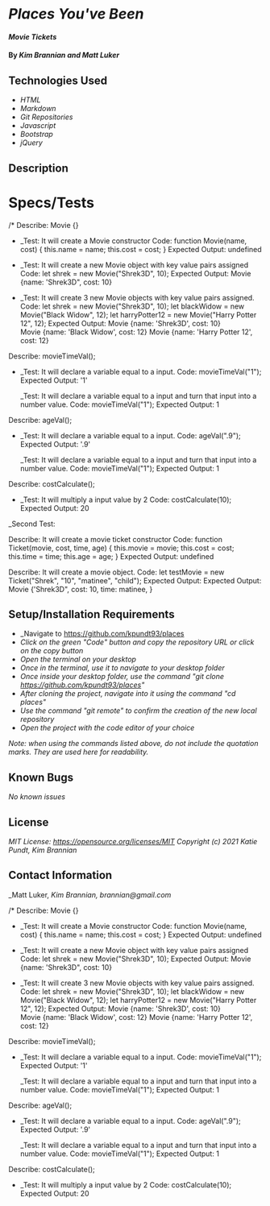 # _Places You've Been_

#### _Movie Tickets_

#### By _**Kim Brannian and Matt Luker**_

## Technologies Used

* _HTML_
* _Markdown_
* _Git Repositories_
* _Javascript_
* _Bootstrap_
* _jQuery_

## Description

# Specs/Tests


/*
Describe: Movie {}
* _Test: It will create a Movie constructor 
  Code: function Movie(name, cost) {
    this.name = name;
    this.cost = cost;
  }
  Expected Output: undefined

* _Test: It will create a new Movie object with key value pairs assigned
  Code: let shrek = new Movie("Shrek3D", 10);
  Expected Output: Movie {name: 'Shrek3D", cost: 10}

* _Test: It will create 3 new Movie objects with key value pairs assigned.
  Code: let shrek = new Movie("Shrek3D", 10);
        let blackWidow = new Movie("Black Widow", 12);
        let harryPotter12 = new Movie("Harry Potter 12", 12);
  Expected Output: Movie {name: 'Shrek3D', cost: 10}
                   Movie {name: 'Black Widow', cost: 12}
                   Movie {name: 'Harry Potter 12', cost: 12}

Describe: movieTimeVal();
* _Test: It will declare a variable equal to a input.
  Code: movieTimeVal("1");
  Expected Output: '1'
  
  _Test: It will declare a variable equal to a input and turn that input into a number value.
  Code: movieTimeVal("1");
  Expected Output: 1

Describe: ageVal();
* _Test: It will declare a variable equal to a input.
  Code: ageVal(".9");
  Expected Output: '.9'

  _Test: It will declare a variable equal to a input and turn that input into a number value.
  Code: movieTimeVal("1");
  Expected Output: 1

Describe: costCalculate();
* _Test: It will multiply a input value by 2
  Code: costCalculate(10);
  Expected Output: 20

_Second Test:

Describe: It will create a movie ticket constructor
Code: function Ticket(movie, cost, time, age) {
      this.movie = movie;
      this.cost = cost;
      this.time = time;
      this.age = age;
}
Expected Output: undefined

Describe: It will create a movie object.
Code: let testMovie = new Ticket("Shrek", "10", "matinee", "child");
Expected Output: Expected Output: Movie {'Shrek3D", cost: 10, time: matinee, }





## Setup/Installation Requirements

* _Navigate to https://github.com/kpundt93/places
* _Click on the green "Code" button and copy the repository URL or click on the copy button_
* _Open the terminal on your desktop_
* _Once in the terminal, use it to navigate to your desktop folder_
* _Once inside your desktop folder, use the command "git clone https://github.com/kpundt93/places"_
* _After cloning the project, navigate into it using the command "cd places"_
* _Use the command "git remote" to confirm the creation of the new local repository_
* _Open the project with the code editor of your choice_

_Note: when using the commands listed above, do not include the quotation marks. They are used here for readability._

## Known Bugs

_No known issues_

## License
_MIT License: https://opensource.org/licenses/MIT_
_Copyright (c) 2021 Katie Pundt, Kim Brannian_

## Contact Information
_Matt Luker, 
_Kim Brannian, brannian@gmail.com_


/*
Describe: Movie {}
* _Test: It will create a Movie constructor 
  Code: function Movie(name, cost) {
    this.name = name;
    this.cost = cost;
  }
  Expected Output: undefined

* _Test: It will create a new Movie object with key value pairs assigned
  Code: let shrek = new Movie("Shrek3D", 10);
  Expected Output: Movie {name: 'Shrek3D", cost: 10}

* _Test: It will create 3 new Movie objects with key value pairs assigned.
  Code: let shrek = new Movie("Shrek3D", 10);
        let blackWidow = new Movie("Black Widow", 12);
        let harryPotter12 = new Movie("Harry Potter 12", 12);
  Expected Output: Movie {name: 'Shrek3D', cost: 10}
                   Movie {name: 'Black Widow', cost: 12}
                   Movie {name: 'Harry Potter 12', cost: 12}

Describe: movieTimeVal();
* _Test: It will declare a variable equal to a input.
  Code: movieTimeVal("1");
  Expected Output: '1'
  
  _Test: It will declare a variable equal to a input and turn that input into a number value.
  Code: movieTimeVal("1");
  Expected Output: 1

Describe: ageVal();
* _Test: It will declare a variable equal to a input.
  Code: ageVal(".9");
  Expected Output: '.9'

  _Test: It will declare a variable equal to a input and turn that input into a number value.
  Code: movieTimeVal("1");
  Expected Output: 1

Describe: costCalculate();
* _Test: It will multiply a input value by 2
  Code: costCalculate(10);
  Expected Output: 20





